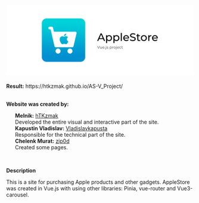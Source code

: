 <div id="header" align="center">
  <img src="./assets/intro.png"/>
</div>

<br>

<div>
    <b>Result:</b> <a>https://htkzmak.github.io/AS-V_Project/</a>
</div>

<br>

**Website was created by:**

<ul style="list-style-type: none">
    <li>
        <strong>Melnik:</strong> <a href="https://github.com/hTKzmak" target="_blank">hTKzmak</a><br>
        Developed the entire visual and interactive part of the site.
    </li>
    <li>
        <strong>Kapustin Vladislav:</strong> <a href="https://github.com/Vladislavkapusta" target="_blank">Vladislavkapusta</a><br>
        Responsible for the technical part of the site.
    </li>
    <li>
        <strong>Chelenk Murat:</strong> <a href="https://github.com/zip0d" target="_blank">zip0d</a><br>
        Created some pages.
    </li>
</ul>

<br>

**Description**

<p>This is a site for purchasing Apple products and other gadgets. AppleStore was created in Vue.js with using other libraries: Pinia, vue-router and Vue3-carousel.</p>